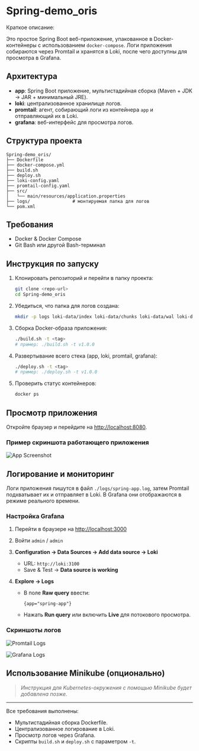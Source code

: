 # Spring-demo\_oris

Краткое описание:

Это простое Spring Boot веб-приложение, упакованное в Docker-контейнеры с использованием `docker-compose`. Логи приложения собираются через Promtail и хранятся в Loki, после чего доступны для просмотра в Grafana.

## Архитектура

* **app**: Spring Boot приложение, мультистадийная сборка (Maven + JDK → JAR + минимальный JRE).
* **loki**: централизованное хранилище логов.
* **promtail**: агент, собирающий логи из контейнера `app` и отправляющий их в Loki.
* **grafana**: веб-интерфейс для просмотра логов.

## Структура проекта

```
Spring-demo_oris/
├── Dockerfile
├── docker-compose.yml
├── build.sh
├── deploy.sh
├── loki-config.yaml
├── promtail-config.yaml
├── src/
│   └── main/resources/application.properties
├── logs/                # монтируемая папка для логов
└── pom.xml
```

## Требования

* Docker & Docker Compose
* Git Bash или другой Bash-терминал

## Инструкция по запуску

1. Клонировать репозиторий и перейти в папку проекта:

   ```bash
   git clone <repo-url>
   cd Spring-demo_oris
   ```

2. Убедиться, что папка для логов создана:

   ```bash
   mkdir -p logs loki-data/index loki-data/chunks loki-data/wal loki-data/cache
   ```

3. Сборка Docker-образа приложения:

   ```bash
   ./build.sh -t <tag>
   # пример: ./build.sh -t v1.0.0
   ```

4. Развертывание всего стека (app, loki, promtail, grafana):

   ```bash
   ./deploy.sh -t <tag>
   # пример: ./deploy.sh -t v1.0.0
   ```

5. Проверить статус контейнеров:

   ```bash
   docker ps
   ```

## Просмотр приложения

Откройте браузер и перейдите на [http://localhost:8080](http://localhost:8080).

### Пример скриншота работающего приложения

![App Screenshot](docs/screenshots/app.png)

## Логирование и мониторинг

Логи приложения пишутся в файл `./logs/spring-app.log`, затем Promtail подхватывает их и отправляет в Loki. В Grafana они отображаются в режиме реального времени.

### Настройка Grafana

1. Перейти в браузере на [http://localhost:3000](http://localhost:3000)
2. Войти `admin` / `admin`
3. **Configuration → Data Sources → Add data source → Loki**

   * URL: `http://loki:3100`
   * Save & Test → **Data source is working**
4. **Explore → Logs**

   * В поле **Raw query** ввести:

     ```loki
     {app="spring-app"}
     ```
   * Нажать **Run query** или включить **Live** для потокового просмотра.

### Скриншоты логов

![Promtail Logs](docs/screenshots/promtail.png)

![Grafana Logs](docs/screenshots/grafana_logs.png)

## Использование Minikube (опционально)

> *Инструкция для Kubernetes-окружения с помощью Minikube будет добавлена позже.*

---

Все требования выполнены:

* Мультистадийная сборка Dockerfile.
* Централизованное логирование в Loki.
* Просмотр логов через Grafana.
* Скрипты `build.sh` и `deploy.sh` с параметром `-t`.
